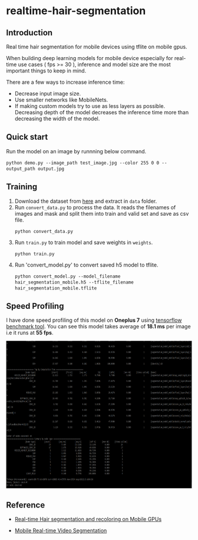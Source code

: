 # realtime-hair-segmentation

## Introduction

Real time hair segmentation for mobile devices using tflite on mobile gpus. 

When building deep learning models for mobile device especially for real-time use cases ( fps >= 30 ), inference and
model size are the most important things to keep in mind.

There are a few ways to increase inference time:
   * Decrease input image size.
   * Use smaller networks like MobileNets.
   * If making custom models try to use as less layers as possible.
      Decreasing depth of the model decreases the inference time more than decreasing the width of the model.

## Quick start

Run the model on an image by runnning below command.
```
python demo.py --image_path test_image.jpg --color 255 0 0 --output_path output.jpg
```


## Training

  1. Download the dataset from [here](https://github.com/switchablenorms/CelebAMask-HQ) and extract in `data` folder.
  2. Run `convert_data.py` to process the data.
      It reads the filenames of images and mask and split them into train and valid set and save as csv file.
      ```
      python convert_data.py
      ```
  3. Run `train.py` to train model and save weights in `weights`.
      ```
      python train.py
      ```
  4. Run 'convert_model.py' to convert saved h5 model to tflite.
      ```
      python convert_model.py --model_filename hair_segmentation_mobile.h5 --tflite_filename hair_segmentation_mobile.tflite
      ```
     

## Speed Profiling

I have done speed profiling of this model on **Oneplus 7** using [tensorflow benchmark tool](https://github.com/tensorflow/tensorflow/tree/master/tensorflow/lite/tools/benchmark). You can see this model takes average of **18.1 ms** per image i.e it runs at **55 fps**.

<p align="center">
  <img src='media/profile.png' width="1000" height="400">
</p>

## Reference

* [Real-time Hair segmentation and recoloring on Mobile GPUs](https://sites.google.com/view/perception-cv4arvr/hair-segmentation)

* [Mobile Real-time Video Segmentation](https://ai.googleblog.com/2018/03/mobile-real-time-video-segmentation.html)